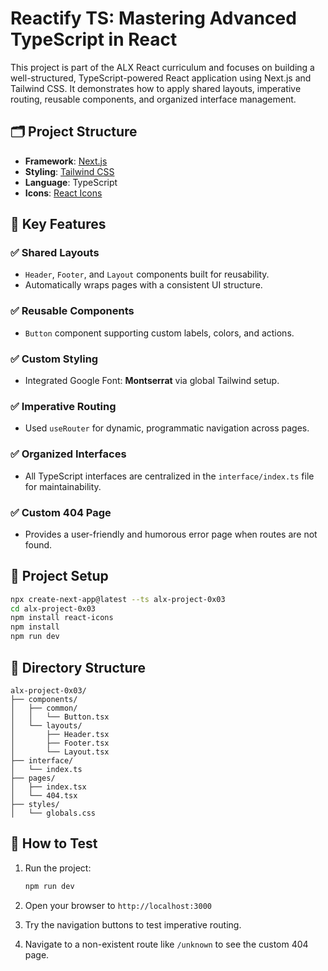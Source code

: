 
# Reactify TS: Mastering Advanced TypeScript in React

This project is part of the ALX React curriculum and focuses on building a well-structured, TypeScript-powered React application using Next.js and Tailwind CSS. It demonstrates how to apply shared layouts, imperative routing, reusable components, and organized interface management.

## 🗂 Project Structure

* **Framework**: [Next.js](https://nextjs.org/)
* **Styling**: [Tailwind CSS](https://tailwindcss.com/)
* **Language**: TypeScript
* **Icons**: [React Icons](https://react-icons.github.io/react-icons/)

## 📁 Key Features

### ✅ Shared Layouts

* `Header`, `Footer`, and `Layout` components built for reusability.
* Automatically wraps pages with a consistent UI structure.

### ✅ Reusable Components

* `Button` component supporting custom labels, colors, and actions.

### ✅ Custom Styling

* Integrated Google Font: **Montserrat** via global Tailwind setup.

### ✅ Imperative Routing

* Used `useRouter` for dynamic, programmatic navigation across pages.

### ✅ Organized Interfaces

* All TypeScript interfaces are centralized in the `interface/index.ts` file for maintainability.

### ✅ Custom 404 Page

* Provides a user-friendly and humorous error page when routes are not found.

## 📂 Project Setup

```bash
npx create-next-app@latest --ts alx-project-0x03
cd alx-project-0x03
npm install react-icons
npm install
npm run dev
```

## 📁 Directory Structure

```
alx-project-0x03/
├── components/
│   ├── common/
│   │   └── Button.tsx
│   └── layouts/
│       ├── Header.tsx
│       ├── Footer.tsx
│       └── Layout.tsx
├── interface/
│   └── index.ts
├── pages/
│   ├── index.tsx
│   └── 404.tsx
├── styles/
│   └── globals.css
```

## 🧪 How to Test

1. Run the project:

   ```bash
   npm run dev
   ```

2. Open your browser to `http://localhost:3000`

3. Try the navigation buttons to test imperative routing.

4. Navigate to a non-existent route like `/unknown` to see the custom 404 page.

